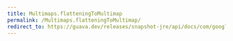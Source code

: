 ```yaml
---
title: Multimaps.flatteningToMultimap
permalink: /Multimaps.flatteningToMultimap/
redirect_to: https://guava.dev/releases/snapshot-jre/api/docs/com/google/common/collect/Multimaps.html#flatteningToMultimap-java.util.function.Function-java.util.function.Function-java.util.function.Supplier-
---
```

